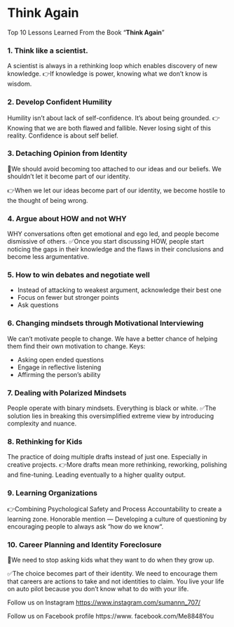 # Think Again

Top 10 Lessons Learned From the Book “**Think Again**”

### 1. Think like a scientist.
A scientist is always in a rethinking loop which enables discovery of new knowledge.
👉If knowledge is power, knowing what we don’t know is wisdom.

### 2. Develop Confident Humility
Humility isn’t about lack of self-confidence. It’s about being grounded.
👉Knowing that we are both flawed and fallible. Never losing sight of this reality. Confidence is about self belief.

### 3. Detaching Opinion from Identity
🚫We should avoid becoming too attached to our ideas and our beliefs. We shouldn’t let it become part of our identity.

👉When we let our ideas become part of our identity, we become hostile to the thought of being wrong.

### 4. Argue about HOW and not WHY
WHY conversations often get emotional and ego led, and people become dismissive of others.
✅Once you start discussing HOW, people start noticing the gaps in their knowledge and the flaws in their conclusions and become less argumentative.

### 5. How to win debates and negotiate well
- Instead of attacking to weakest argument, acknowledge their best one
- Focus on fewer but stronger points
- Ask questions

### 6. Changing mindsets through Motivational Interviewing
We can’t motivate people to change. We have a better chance of helping them find their own motivation to change.
Keys:
- Asking open ended questions
- Engage in reflective listening
- Affirming the person’s ability

### 7. Dealing with Polarized Mindsets
People operate with binary mindsets. Everything is black or white.
✅The solution lies in breaking this oversimplified extreme view by introducing complexity and nuance.

### 8. Rethinking for Kids
The practice of doing multiple drafts instead of just one. Especially in creative projects.
👉More drafts mean more rethinking, reworking, polishing and fine-tuning. Leading eventually to a higher quality output.

### 9. Learning Organizations
👉Combining Psychological Safety and Process Accountability to create a learning zone.
Honorable mention — Developing a culture of questioning by encouraging people to always ask “how do we know“.

### 10. Career Planning and Identity Foreclosure
🚫We need to stop asking kids what they want to do when they grow up.

✅The choice becomes part of their identity. 
We need to encourage them that careers are actions to take and not identities to claim.
You live your life on auto pilot because you don’t know what to do with your life.

Follow us on Instagram      https://www.instagram.com/sumannn_707/

Follow us on Facebook profile https://www. facebook.com/Me8848You